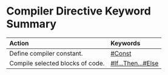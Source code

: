 
# Compiler Directive Keyword Summary


|**Action**|**Keywords**|
|:-----|:-----|
|Define compiler constant.|[#Const](c5d74b3a-75b1-1263-ab98-82a1a1087207.md)|
|Compile selected blocks of code.|[#If...Then...#Else](cdda62a6-f9e4-237e-c8b7-a2076e16ff7d.md)|
